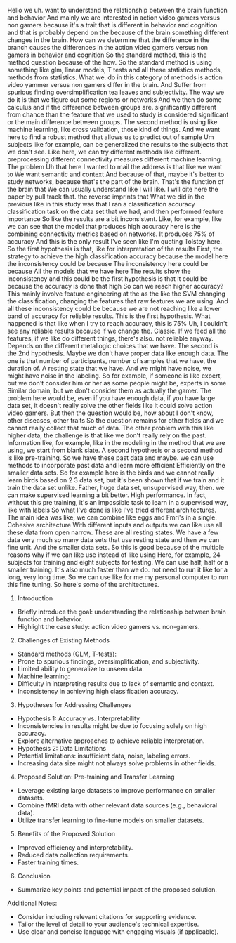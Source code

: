 Hello we uh. want to understand the relationship between the brain function and behavior And mainly we are interested in action video gamers versus non gamers because it's a trait that is different in behavior and cognition and that is probably depend on the because of the brain something different changes in the brain. How can we determine that the difference in the branch causes the differences in the action video gamers versus non gamers in behavior and cognition So the standard method, this is the method question because of the how. So the standard method is using something like glm, linear models, T tests and all these statistics methods, methods from statistics. What we. do in this category of methods is action video yammer versus non gamers differ in the brain. And Suffer from spurious finding oversimplification tea leaves and subjectivity. The way we do it is that we figure out some regions or networks And we then do some calculus and if the difference between groups are. significantly different from chance than the feature that we used to study is considered significant or the main difference between groups. The second method is using like machine learning, like cross validation, those kind of things. And we want here to find a robust method that allows us to predict out of sample Um subjects like for example, can be generalized the results to the subjects that we don't see. Like here, we can try different methods like different. preprocessing different connectivity measures different machine learning. The problem Uh that here I wanted to mail the address is that like we want to We want semantic and context And because of that, maybe it's better to study networks, because that's the part of the brain. That's the function of the brain that We can usually understand like I will like. I will cite here the paper by pull track that. the reverse imprints that What we did in the previous like in this study was that I ran a classification accuracy classification task on the data set that we had, and then performed feature importance So like the results are a bit inconsistent. Like, for example, like we can see that the model that produces high accuracy here is the combining connectivity metrics based on networks. It produces 75% of accuracy And this is the only result I've seen like I'm quoting Tolstoy here. So the first hypothesis is that, like for interpretation of the results First, the strategy to achieve the high classification accuracy because the model here the inconsistency could be because The inconsistency here could be because All the models that we have here The results show the inconsistency and this could be the first hypothesis is that it could be because the accuracy is done that high So can we reach higher accuracy? This mainly involve feature engineering at the as the like the SVM changing the classification, changing the features that raw features we are using. And all these inconsistency could be because we are not reaching like a lower band of accuracy for reliable results. This is the first hypothesis. What happened is that like when I try to reach accuracy, this is 75% Uh, I couldn't see any reliable results because if we change the. Classic. If we feed all the features, if we like do different things, there's also. not reliable anyway. Depends on the different metallogic choices that we have. The second is the 2nd hypothesis. Maybe we don't have proper data like enough data. The one is that number of participants, number of samples that we have, the duration of. A resting state that we have. And we might have noise, we might have noise in the labeling. So for example, if someone is like expert, but we don't consider him or her as some people might be, experts in some Similar domain, but we don't consider them as actually the gamer. The problem here would be, even if you have enough data, if you have large data set, it doesn't really solve the other fields like it could solve action video gamers. But then the question would be, how about I don't know, other diseases, other traits So the question remains for other fields and we cannot really collect that much of data. The other problem with this like higher data, the challenge is that like we don't really rely on the past. Information like, for example, like in the modeling in the method that we are using, we start from blank slate. A second hypothesis or a second method is like pre-training. So we have these past data and maybe. we can use methods to incorporate past data and learn more efficient Efficiently on the smaller data sets. So for example here is the birds and we cannot really learn birds based on 2 3 data set, but it's been shown that if we train and it train the data set unlike. Father, huge data set, unsupervised way, then. we can make supervised learning a bit better. High performance. In fact, without this pre training, it's an impossible task to learn in a supervised way, like with labels So what I've done is like I've tried different architectures. The main idea was like, we can combine like eggs and Fmri's in a single. Cohesive architecture With different inputs and outputs we can like use all these data from open narrow. These are all resting states. We have a few data very much so many data sets that use resting state and then we can fine unit. And the smaller data sets. So this is good because of the multiple reasons why if we can like use instead of like using Here, for example, 24 subjects for training and eight subjects for testing. We can use half, half or a smaller training. It's also much faster than we do. not need to run it like for a long, very long time. So we can use like for me my personal computer to run this fine tuning. So here's some of the architectures. 



1. Introduction
- Briefly introduce the goal: understanding the relationship between brain function and behavior.
- Highlight the case study: action video gamers vs. non-gamers.

2. Challenges of Existing Methods
- Standard methods (GLM, T-tests):
- Prone to spurious findings, oversimplification, and subjectivity.
- Limited ability to generalize to unseen data.
- Machine learning:
- Difficulty in interpreting results due to lack of semantic and context.
- Inconsistency in achieving high classification accuracy.

3. Hypotheses for Addressing Challenges
- Hypothesis 1: Accuracy vs. Interpretability
- Inconsistencies in results might be due to focusing solely on high accuracy.
- Explore alternative approaches to achieve reliable interpretation.
- Hypothesis 2: Data Limitations
- Potential limitations: insufficient data, noise, labeling errors.
- Increasing data size might not always solve problems in other fields.

4. Proposed Solution: Pre-training and Transfer Learning
- Leverage existing large datasets to improve performance on smaller datasets.
- Combine fMRI data with other relevant data sources (e.g., behavioral data).
- Utilize transfer learning to fine-tune models on smaller datasets.

5. Benefits of the Proposed Solution
- Improved efficiency and interpretability.
- Reduced data collection requirements.
- Faster training times.

6. Conclusion
- Summarize key points and potential impact of the proposed solution.

Additional Notes:
- Consider including relevant citations for supporting evidence.
- Tailor the level of detail to your audience's technical expertise.
- Use clear and concise language with engaging visuals (if applicable).